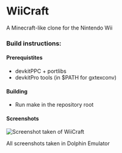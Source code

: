 # WiiCraft

A Minecraft-like clone for the Nintendo Wii 

### Build instructions:

#### Prerequistites

 - devkitPPC + portlibs
 - devkitPro tools (in $PATH for gxtexconv)

#### Building

 - Run make in the repository root

#### Screenshots

![Screenshot taken of WiiCraft](https://i.imgur.com/a/tYsteZE)

All screenshots taken in Dolphin Emulator
